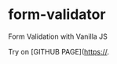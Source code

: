 # form-validator

Form Validation with Vanilla JS

Try on [GITHUB PAGE]([https://](https://buumu8.github.io/form-validator).

